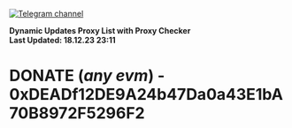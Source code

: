 [![Telegram channel](https://img.shields.io/endpoint?url=https://runkit.io/damiankrawczyk/telegram-badge/branches/master?url=https://t.me/n4z4v0d)](https://t.me/n4z4v0d) 

**Dynamic Updates Proxy List with Proxy Checker**  
**Last Updated: 18.12.23 23:11**

# DONATE (_any evm_) - 0xDEADf12DE9A24b47Da0a43E1bA70B8972F5296F2
